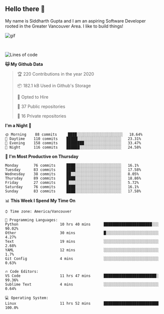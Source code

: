 ## Hello there :wave:

My name is Siddharth Gupta and I am an aspiring Software Developer rooted in the Greater Vancouver Area. I like to build things!

![gif](https://github.com/siddg97/siddg97/blob/master/dino.gif)

<br>

<!--START_SECTION:waka-->
![Lines of code](https://img.shields.io/badge/From%20Hello%20World%20I%27ve%20Written-11.4%20million%20Lines%20of%20code-blue)

**🐱 My Github Data** 

> 🏆 220 Contributions in the year 2020
 > 
> 📦 182.1 kB Used in Github's Storage 
 > 
> 💼 Opted to Hire
 > 
> 📜 37 Public repositories
 > 
> 🔑 16 Private repositories 

**I'm a Night 🦉** 

```text
🌞 Morning    88 commits     ████░░░░░░░░░░░░░░░░░░░░░   18.64% 
🌆 Daytime    110 commits    █████░░░░░░░░░░░░░░░░░░░░   23.31% 
🌃 Evening    158 commits    ████████░░░░░░░░░░░░░░░░░   33.47% 
🌙 Night      116 commits    ██████░░░░░░░░░░░░░░░░░░░   24.58%

```
📅 **I'm Most Productive on Thursday** 

```text
Monday       76 commits     ████░░░░░░░░░░░░░░░░░░░░░   16.1% 
Tuesday      83 commits     ████░░░░░░░░░░░░░░░░░░░░░   17.58% 
Wednesday    38 commits     ██░░░░░░░░░░░░░░░░░░░░░░░   8.05% 
Thursday     89 commits     ████░░░░░░░░░░░░░░░░░░░░░   18.86% 
Friday       27 commits     █░░░░░░░░░░░░░░░░░░░░░░░░   5.72% 
Saturday     76 commits     ████░░░░░░░░░░░░░░░░░░░░░   16.1% 
Sunday       83 commits     ████░░░░░░░░░░░░░░░░░░░░░   17.58%

```


📊 **This Week I Spend My Time On** 

```text
⌚︎ Time zone: America/Vancouver

💬 Programming Languages: 
Python                   10 hrs 40 mins      ██████████████████████░░░   90.02% 
Other                    30 mins             █░░░░░░░░░░░░░░░░░░░░░░░░   4.27% 
Text                     19 mins             ░░░░░░░░░░░░░░░░░░░░░░░░░   2.68% 
YAML                     12 mins             ░░░░░░░░░░░░░░░░░░░░░░░░░   1.7% 
Git Config               4 mins              ░░░░░░░░░░░░░░░░░░░░░░░░░   0.63%

🔥 Code Editors: 
VS Code                  11 hrs 47 mins      ████████████████████████░   99.36% 
Sublime Text             4 mins              ░░░░░░░░░░░░░░░░░░░░░░░░░   0.64%

💻 Operating System: 
Linux                    11 hrs 52 mins      █████████████████████████   100.0%

```


<!--END_SECTION:waka-->



